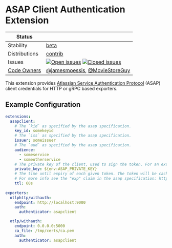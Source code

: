# ASAP Client Authentication Extension
<!-- status autogenerated section -->
| Status        |           |
| ------------- |-----------|
| Stability     | [beta]  |
| Distributions | [contrib] |
| Issues        | [![Open issues](https://img.shields.io/github/issues-search/open-telemetry/opentelemetry-collector-contrib?query=is%3Aissue%20is%3Aopen%20label%3Aextension%2Fasapauth%20&label=open&color=orange&logo=opentelemetry)](https://github.com/open-telemetry/opentelemetry-collector-contrib/issues?q=is%3Aopen+is%3Aissue+label%3Aextension%2Fasapauth) [![Closed issues](https://img.shields.io/github/issues-search/open-telemetry/opentelemetry-collector-contrib?query=is%3Aissue%20is%3Aclosed%20label%3Aextension%2Fasapauth%20&label=closed&color=blue&logo=opentelemetry)](https://github.com/open-telemetry/opentelemetry-collector-contrib/issues?q=is%3Aclosed+is%3Aissue+label%3Aextension%2Fasapauth) |
| [Code Owners](https://github.com/open-telemetry/opentelemetry-collector-contrib/blob/main/CONTRIBUTING.md#becoming-a-code-owner)    | [@jamesmoessis](https://www.github.com/jamesmoessis), [@MovieStoreGuy](https://www.github.com/MovieStoreGuy) |

[beta]: https://github.com/open-telemetry/opentelemetry-collector/blob/main/docs/component-stability.md#beta
[contrib]: https://github.com/open-telemetry/opentelemetry-collector-releases/tree/main/distributions/otelcol-contrib
<!-- end autogenerated section -->

This extension provides [Atlassian Service Authentication Protocol](https://s2sauth.bitbucket.io/) (ASAP) client 
credentials for HTTP or gRPC based exporters. 

## Example Configuration

```yaml
extensions:
  asapclient:
    # The `kid` as specified by the asap specification.
    key_id: somekeyid
    # The `iss` as specified by the asap specification.
    issuer: someissuer
    # The `aud` as specified by the asap specification.
    audience:
      - someservice
      - someotherservice
    # The private key of the client, used to sign the token. For an example, see `testdata/config.yaml`.
    private_key: ${env:ASAP_PRIVATE_KEY}
    # The time until expiry of each given token. The token will be cached and then re-provisioned upon expiry. 
    # For more info see the "exp" claim in the asap specification: https://s2sauth.bitbucket.io/spec/#access-token-generation
    ttl: 60s
    
exporters:
  otlphttp/withauth:
    endpoint: http://localhost:9000
    auth:
      authenticator: asapclient

  otlp/withauth:
    endpoint: 0.0.0.0:5000
    ca_file: /tmp/certs/ca.pem
    auth:
      authenticator: asapclient    
```

